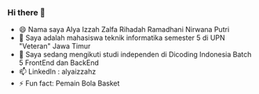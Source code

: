 ### Hi there 👋

- 😄 Nama saya Alya Izzah Zalfa Rihadah Ramadhani Nirwana Putri
- 🔭 Saya adalah mahasiswa teknik informatika semester 5 di UPN "Veteran" Jawa Timur
- 🌱 Saya sedang mengikuti studi independen di Dicoding Indonesia Batch 5 FrontEnd dan BackEnd
- 📫 LinkedIn : alyaizzahz
- ⚡ Fun fact: Pemain Bola Basket
